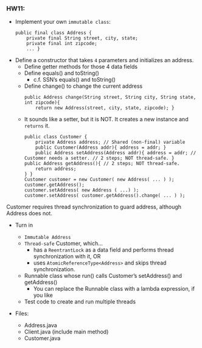 ### HW11: 
* Implement your own `immutable class`:
    ```
    public final class Address {
        private final String street, city, state;
        private final int zipcode;
        ... }
    ```
* Define a constructor that takes `4` parameters and initializes an address.
    * Define getter methods for those 4 data fields
    * Define equals() and toString()
        * c.f. SSN’s equals() and toString()
    * Define change() to change the current address
        ```
        public Address change(String street, String city, String state, int zipcode){
            return new Address(street, city, state, zipcode); }
        ```
    * It sounds like a setter, but it is NOT. It creates a new instance and `returns` it.
        ```
        public class Customer {
            private Address address; // Shared (non-final) variable
            public Customer(Address addr){ address = addr; }
            public Address setAddress(Address addr){ address = addr; // Customer needs a setter. // 2 steps; NOT thread-safe. }
        public Address getAddress(){ // 2 steps; NOT thread-safe.
            return address;
        } }
        Customer customer = new Customer( new Address( ... ) );
        customer.getAddress();
        customer.setAddress( new Address ( ...) );
        customer.setAddress( customer.getAddress().change( ... ) );
        ```
Customer requires thread synchronization to guard address, although Address does not.
* Turn in
    * `Immutable Address`
    * `Thread-safe` Customer, which…
        * has a `ReentrantLock` as a data field and performs thread synchronization with it, OR
        * uses `AtomicReferenceType<Address>` and skips thread synchronization.
    * Runnable class whose run() calls Customer’s setAddress() and getAddress()
        * You can replace the Runnable class with a lambda expression, if you like
    * Test code to create and run multiple threads


* Files:
    * Address.java
    * Client.java (include main method)
    * Customer.java
